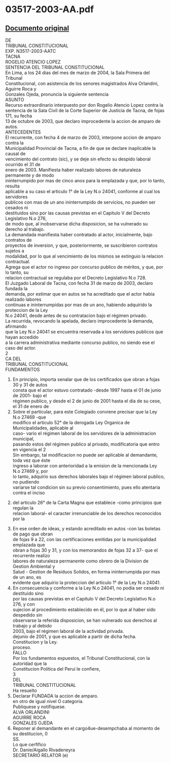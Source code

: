 
03517-2003-AA.pdf
=================
  
[Documento original](https://tc.gob.pe/jurisprudencia/2004/03517-2003-AA.pdf)  
---  
DE  
TRIBUNAL CONSTITUCIONAL  
EXP. N3517-2003-AATC  
TACNA  
ROGELIO ATENCIO LOPEZ  
SENTENCIA DEL TRIBUNAL CONSTITUCIONAL  
En Lima, a los 24 dias del mes de marzo de 2004, la Sala Primera del Tribunal  
Constitucional, con asistencia de los senores magistrados Alva Orlandini, Aguirre Roca y  
Gonzales Ojeda, pronuncia la siguiente sentencia  
ASUNTO  
Recurso extraordinario interpuesto por don Rogelio Atencio Lopez contra la  
sentencia de la Sala Civil de la Corte Superior de Justicia de Tacna, de fojas 171, su fecha  
13 de octubre de 2003, que declaro improcedente la accion de amparo de autos.  
ANTECEDENTES  
El recurrente, con fecha 4 de marzo de 2003, interpone accion de amparo contra la  
Municipalidad Provincial de Tacna, a fin de que se declare inaplicable la causal de  
vencimiento del contrato (sic), y se deje sin efecto su despido laboral ocurrido el 31 de  
enero de 2003. Manifiesta haber realizado labores de naturaleza permanente y de modo  
ininterrumpido por mas de cinco anos para la emplazada y que, por lo tanto, resulta  
aplicable a su caso el articulo 1° de la Ley N.o 24041, conforme al cual los servidores  
publicos con mas de un ano ininterrumpido de servicios, no pueden ser cesados ni  
destituidos sino por las causas previstas en el Capitulo V del Decreto Legislativo N.o 276,  
de modo que, al inobservarse dicha disposicion, se ha vulnerado su derecho al trabajo.  
La demandada manifiesta haber contratado al actor, inicialmente, bajo contratos de  
proyectos de inversion, y que, posteriormente, se suscribieron contratos sujetos a  
modalidad, por lo que al vencimiento de los mismos se extinguio la relacion contractual.  
Agrega que el actor no ingreso por concurso publico de méritos, y que, por lo tanto, su  
relacion contractual se regulaba por el Decreto Legislativo N.o 728.  
El Juzgado Laboral de Tacna, con fecha 31 de marzo de 2003, declaro fundada la  
demanda, por estimar que en autos se ha acreditado que el actor habia realizado labores  
continuas e ininterrumpidas por mas de un ano, habiendo adquirido la proteccion de la Ley  
N.o 24041, desde antes de su contratacion bajo el régimen privado.  
La recurrida, revocando la apelada, declaro improcedente la demanda, afirmando  
que la Ley N.o 24041 se encuentra reservada a los servidores publicos que hayan accedido  
a la carrera administrativa mediante concurso publico, no siendo ese el caso del actor.  
2  
CA DEL  
TRIBUNAL CONSTITUCIONAL  
FUNDAMENTOS  
1. En principio, importa senalar que de los certificados que obran a fojas 30 y 31 de autos  
consta que el actor estuvo contratado -desde 1997 hasta el 01 de junio de 2001- bajo el  
régimen publico, y desde el 2 de junio de 2001 hasta el dia de su cese, el 31 de enero de  
2. Sobre el particular, para este Colegiado conviene precisar que la Ley N.o 27469 -que  
modifico el articulo 52° de la derogada Ley Organica de Municipalidades, aplicable al  
caso- vario el régimen laboral de los servidores de la administracion municipal,  
pasando estos del régimen publico al privado, modificatoria que entro en vigencia el 2  
Sin embargo, tal modificacion no puede ser aplicable al demandante, toda vez que éste  
ingreso a laborar con anterioridad a la emision de la mencionada Ley N.o 27469 y, por  
lo tanto, adquirio sus derechos laborales bajo el régimen laboral publico, no pudiendo  
variarse tal condicion sin su previo consentimiento, pues ello atentaria contra el inciso  
2) del articulo 26° de la Carta Magna que establece -como principios que regulan la  
relacion laboral- el caracter irrenunciable de los derechos reconocidos por la  
3. En ese orden de ideas, y estando acreditado en autos -con las boletas de pago que obran  
de fojas 9 a 22, con las certificaciones emitidas por la municipalidad emplazada que  
obran a fojas 30 y 31, y con los memorandos de fojas 32 a 37- que el recurrente realizo  
labores de naturaleza permanente como obrero de la Division de Gestion Ambiental y  
Salud - Gestion de Residuos Solidos, en forma ininterrumpida por mas de un ano, es  
evidente que adquirio la proteccion del articulo 1° de la Ley N.o 24041.  
4. En consecuencia y conforme a la Ley N.o 24041, no podia ser cesado ni destituido sino  
por las causas previstas en el Capitulo V del Decreto Legislativo N.o 276, y con  
sujecion al procedimiento establecido en él, por lo que al haber sido despedido sin  
observarse la referida disposicion, se han vulnerado sus derechos al trabajo y al debido  
2003, bajo el régimen laboral de la actividad privada.  
dejunio de 2001, y que es aplicable a partir de dicha fecha.  
Constitucion y la Ley.  
proceso.  
FALLO  
Por los fundamentos expuestos, el Tribunal Constitucional, con la autoridad que la  
Constitucion Politica del Perui le confiere,  
3  
DEL  
TRIBUNAL CONSTITUCIONAL  
Ha resuelto  
1. Declarar FUNDADA la accion de amparo.  
en otro de igual nivel O categoria.  
Publiquese y notifiquese.  
ALVA ORLANDINI  
AGUIRRE ROCA  
GONZALES OJEDA  
2. Reponer al demandante en el cargo4ue-desempchaba al momento de su destitucion, 0  
SS.  
Lo que cerfifico  
Dr. Danie/Aigallo Rivadeneyra  
SECRETARIO RELATOR (e)